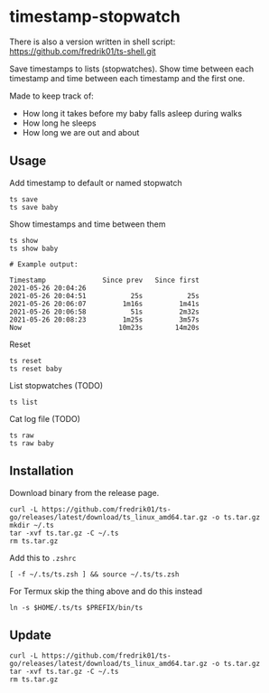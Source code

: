 # timestamp-stopwatch

There is also a version written in shell script: https://github.com/fredrik01/ts-shell.git

Save timestamps to lists (stopwatches). Show time between each timestamp and time between each timestamp and the first one.

Made to keep track of:
- How long it takes before my baby falls asleep during walks
- How long he sleeps
- How long we are out and about

## Usage

Add timestamp to default or named stopwatch

	ts save
	ts save baby

Show timestamps and time between them

	ts show
	ts show baby

	# Example output:

	Timestamp              Since prev   Since first
	2021-05-26 20:04:26
	2021-05-26 20:04:51           25s           25s
	2021-05-26 20:06:07         1m16s         1m41s
	2021-05-26 20:06:58           51s         2m32s
	2021-05-26 20:08:23         1m25s         3m57s
	Now                        10m23s        14m20s

Reset

	ts reset
	ts reset baby

List stopwatches (TODO)

	ts list

Cat log file (TODO)

	ts raw
	ts raw baby

## Installation

Download binary from the release page.

	curl -L https://github.com/fredrik01/ts-go/releases/latest/download/ts_linux_amd64.tar.gz -o ts.tar.gz
	mkdir ~/.ts
	tar -xvf ts.tar.gz -C ~/.ts
	rm ts.tar.gz

Add this to `.zshrc`

	[ -f ~/.ts/ts.zsh ] && source ~/.ts/ts.zsh

For Termux skip the thing above and do this instead

	ln -s $HOME/.ts/ts $PREFIX/bin/ts

## Update

	curl -L https://github.com/fredrik01/ts-go/releases/latest/download/ts_linux_amd64.tar.gz -o ts.tar.gz
	tar -xvf ts.tar.gz -C ~/.ts
	rm ts.tar.gz
